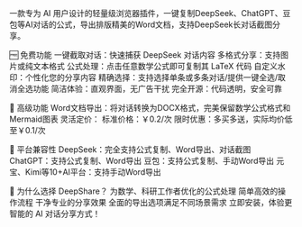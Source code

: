 一款专为 AI 用户设计的轻量级浏览器插件，一键复制DeepSeek、ChatGPT、豆包等AI对话的公式，导出排版精美的Word文档，支持DeepSeek长对话截图分享。

🆓 免费功能
一键截取对话：快速捕获 DeepSeek 对话内容
多格式分享：支持图片或纯文本格式
公式处理：点击任意数学公式即可复制其 LaTeX 代码
自定义水印：个性化您的分享内容
精确选择：支持选择单条或多条对话/提供一键全选/取消全选功能
简洁体验：直观界面，无广告干扰
完全开源：代码透明，安全可靠

💎 高级功能
Word文档导出：将对话转换为DOCX格式，完美保留数学公式格式和Mermaid图表
灵活定价：
标准价格：￥0.2/次
限时优惠：多买多送，实际均价低至￥0.1/次

📱 平台兼容性
DeepSeek：完全支持公式复制、Word导出、对话截图
ChatGPT：支持公式复制、Word导出
豆包：支持公式复制、手动Word导出
元宝、Kimi等10+AI平台：支持手动Word导出

🚀 为什么选择 DeepShare？
为数学、科研工作者优化的公式处理
简单高效的操作流程
干净专业的分享效果
全面的导出选项满足不同场景需求
立即安装，体验更智能的 AI 对话分享方式！
